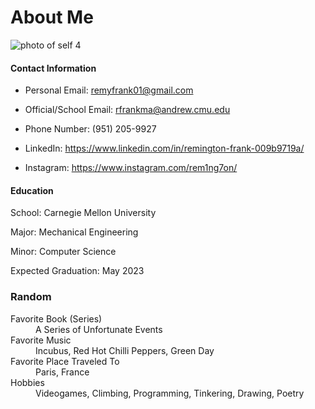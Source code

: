 # About Me

![photo of self 4](https://user-images.githubusercontent.com/44786172/147727962-385ffee6-966c-4ada-888e-5dc4ebf93eb2.png)


#### Contact Information

  * Personal Email: <remyfrank01@gmail.com>   
  
  * Official/School Email: <rfrankma@andrew.cmu.edu>
  
  * Phone Number: (951) 205-9927
  
  * LinkedIn: <https://www.linkedin.com/in/remington-frank-009b9719a/>
  
  * Instagram: <https://www.instagram.com/rem1ng7on/>
  
  
#### Education

  School: Carnegie Mellon University
  
  Major: Mechanical Engineering
  
  Minor: Computer Science
  
  Expected Graduation: May 2023
  
  
### Random

<dl>
  <dt>Favorite Book (Series)</dt> 
  <dd>A Series of Unfortunate Events</dd>
 
 <dt>Favorite Music</dt> 
 <dd>Incubus, Red Hot Chilli Peppers, Green Day</dd>
 
 <dt>Favorite Place Traveled To</dt> 
 <dd>Paris, France</dd>
 
 <dt>Hobbies</dt> 
 <dd>Videogames, Climbing, Programming, Tinkering, Drawing, Poetry</dd>
